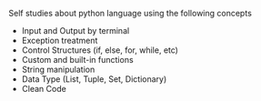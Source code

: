 Self studies about python language using the following concepts

- Input and Output by terminal
- Exception treatment
- Control Structures (if, else, for, while, etc)
- Custom and built-in functions
- String manipulation
- Data Type (List, Tuple, Set, Dictionary)
- Clean Code